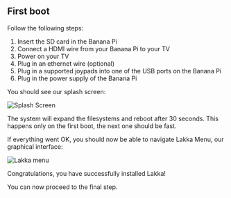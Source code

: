 ## First boot

Follow the following steps:

1.  Insert the SD card in the Banana Pi
2.  Connect a HDMI wire from your Banana Pi to your TV
3.  Power on your TV
4.  Plug in an ethernet wire (optional)
5.  Plug in a supported joypads into one of the USB ports on the Banana Pi
6.  Plug in the power supply of the Banana Pi

You should see our splash screen:

![Splash Screen](/images/splash.png)

The system will expand the filesystems and reboot after 30 seconds. This happens only on the first boot, the next one should be fast.

If everything went OK, you should now be able to navigate Lakka Menu, our graphical interface:

![Lakka menu](/images/lakkamenu.png)

Congratulations, you have successfully installed Lakka!

You can now proceed to the final step.
